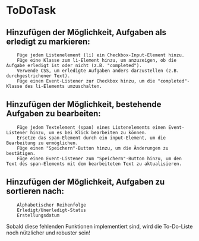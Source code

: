 # ToDoTask

   ## Hinzufügen der Möglichkeit, Aufgaben als erledigt zu markieren:
        Füge jedem Listenelement (li) ein Checkbox-Input-Element hinzu.
        Füge eine Klasse zum li-Element hinzu, um anzuzeigen, ob die Aufgabe erledigt ist oder nicht (z.B. "completed").
        Verwende CSS, um erledigte Aufgaben anders darzustellen (z.B. durchgestrichener Text).
        Füge einen Event-Listener zur Checkbox hinzu, um die "completed"-Klasse des li-Elements umzuschalten.

  ## Hinzufügen der Möglichkeit, bestehende Aufgaben zu bearbeiten:
        Füge jedem Textelement (span) eines Listenelements einen Event-Listener hinzu, um es bei Klick bearbeiten zu können.
        Ersetze das span-Element durch ein input-Element, um die Bearbeitung zu ermöglichen.
        Füge einen "Speichern"-Button hinzu, um die Änderungen zu bestätigen.
        Füge einen Event-Listener zum "Speichern"-Button hinzu, um den Text des span-Elements mit dem bearbeiteten Text zu aktualisieren.

  ## Hinzufügen der Möglichkeit, Aufgaben zu sortieren nach:
        Alphabetischer Reihenfolge
        Erledigt/Unerledigt-Status
        Erstellungsdatum

Sobald diese fehlenden Funktionen implementiert sind, wird die To-Do-Liste noch nützlicher und robuster sein!
